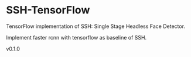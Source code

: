 # SSH-TensorFlow
TensorFlow implementation of SSH: Single Stage Headless Face Detector. 

Implement faster rcnn with tensorflow as baseline of SSH.

v0.1.0
